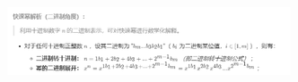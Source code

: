 ![](https://github.com/ymzeng1/-offer/blob/main/Algorithm/%E4%BD%8D%E8%BF%90%E7%AE%97/16.%20%E6%95%B0%E5%80%BC%E7%9A%84%E6%95%B4%E6%95%B0%E6%AC%A1%E6%96%B9/1.png)
